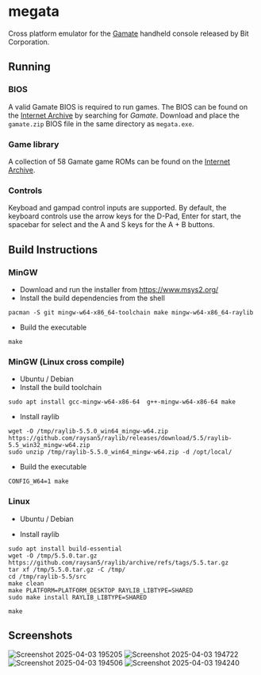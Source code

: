 # megata
Cross platform emulator for the [Gamate](https://en.wikipedia.org/wiki/Gamate) handheld console released by Bit Corporation.

## Running

### BIOS

A valid Gamate BIOS is required to run games. The BIOS can be found on the [Internet Archive](https://archive.org) by searching for *Gamate*. Download and place the `gamate.zip` BIOS file in the same directory as `megata.exe`.

### Game library

A collection of 58 Gamate game ROMs can be found on the [Internet Archive](https://archive.org). 

### Controls

Keyboad and gampad control inputs are supported. By default, the keyboard controls use the arrow keys for the D-Pad, Enter for start, the spacebar for select and the A and S keys for the A + B buttons.

## Build Instructions

### MinGW

- Download and run the installer from https://www.msys2.org/
- Install the build dependencies from the shell
``` shell
pacman -S git mingw-w64-x86_64-toolchain make mingw-w64-x86_64-raylib
```
- Build the executable
``` shell
make
```


### MinGW (Linux cross compile)
- Ubuntu / Debian
- Install the build toolchain
``` shell
sudo apt install gcc-mingw-w64-x86-64  g++-mingw-w64-x86-64 make
```
- Install raylib
``` shell
wget -O /tmp/raylib-5.5.0_win64_mingw-w64.zip https://github.com/raysan5/raylib/releases/download/5.5/raylib-5.5_win32_mingw-w64.zip
sudo unzip /tmp/raylib-5.5.0_win64_mingw-w64.zip -d /opt/local/
```
- Build the executable
``` shell
CONFIG_W64=1 make
```

### Linux

- Ubuntu / Debian

- Install raylib
``` shell
sudo apt install build-essential
wget -O /tmp/5.5.0.tar.gz https://github.com/raysan5/raylib/archive/refs/tags/5.5.tar.gz
tar xf /tmp/5.5.0.tar.gz -C /tmp/
cd /tmp/raylib-5.5/src
make clean
make PLATFORM=PLATFORM_DESKTOP RAYLIB_LIBTYPE=SHARED
sudo make install RAYLIB_LIBTYPE=SHARED
```

``` shell
make
```

## Screenshots

![Screenshot 2025-04-03 195205](https://github.com/user-attachments/assets/b72da1d8-66e3-4a1f-a4f2-69e064668edf)
![Screenshot 2025-04-03 194722](https://github.com/user-attachments/assets/6bae0455-2573-4a68-9e9b-9de3c66fd2f9)
![Screenshot 2025-04-03 194506](https://github.com/user-attachments/assets/8605ce43-0b34-4520-a0f6-c19ea4224e31)
![Screenshot 2025-04-03 194240](https://github.com/user-attachments/assets/ae64694f-f8aa-49e2-a27e-df748b8037fd)

